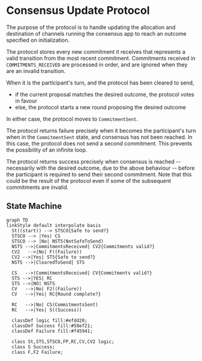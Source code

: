 # Consensus Update Protocol

The purpose of the protocol is to handle updating the allocation and destination of channels running the consensus app to reach an outcome specified on initialization.

The protocol stores every new commitment it receives that represents a valid transition from the most recent commitment.
Commitments received in `COMMITMENTS_RECEIVED` are processed in order, and are ignored when they are an invalid transition.

When it is the participant's turn, and the protocol has been cleared to send,

- if the current proposal matches the desired outcome, the protocol votes in favour
- else, the protocol starts a new round proposing the desired outcome

In either case, the protocol moves to `CommitmentSent`.

The protocol returns failure precisely when it becomes the participant's turn when in the `CommitmentSent` state, and consensus has not been reached.
In this case, the protocol does not send a second commitment.
This prevents the possibility of an infinite loop.

The protocol returns success precisely when consensus is reached -- necessarily with the desired outcome, due to the above behaviour -- before the participant is required to send their second commitment.
Note that this could be the result of the protocol even if some of the subsequent commitments are invalid.

## State Machine

```mermaid
graph TD
linkStyle default interpolate basis
  St((start)) --> STSCO{Safe to send?}
  STSCO --> |Yes| CS
  STSCO --> |No| NSTS(NotSafeToSend)
  NSTS -->|CommitmentsReceived| CV2{Commitments valid?}
  CV2   -->|No| F((Failure))
  CV2 -->|Yes| STS{Safe to send?}
  NSTS -->|ClearedToSend| STS

  CS   -->|CommitmentsReceived| CV{Commitments valid?}
  STS -->|YES| RC
  STS -->|NO| NSTS
  CV   -->|No| F2((Failure))
  CV   -->|Yes| RC{Round complete?}

  RC   -->|No| CS(CommitmentsSent)
  RC   -->|Yes| S((Success))

  classDef logic fill:#efdd20;
  classDef Success fill:#58ef21;
  classDef Failure fill:#f45941;

  class St,STS,STSCO,FP,RC,CV,CV2 logic;
  class S Success;
  class F,F2 Failure;
```

